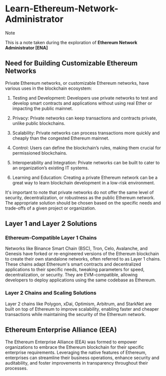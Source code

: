 # Learn-Ethereum-Network-Administrator
>[!NOTE]
> This is a note taken during the exploration of **Ethereum Network Administrator [ENA]**

## Need for Building Customizable Ethereum Networks
Private Ethereum networks, or customizable Ethereum networks, have various uses in the blockchain ecosystem:

1. Testing and Development: Developers use private networks to test and develop smart contracts and applications without using real Ether or impacting the public mainnet.

2. Privacy: Private networks can keep transactions and contracts private, unlike public blockchains.

3. Scalability: Private networks can process transactions more quickly and cheaply than the congested Ethereum mainnet.

4. Control: Users can define the blockchain’s rules, making them crucial for permissioned blockchains.

5. Interoperability and Integration: Private networks can be built to cater to an organization’s existing IT systems.

6. Learning and Education: Creating a private Ethereum network can be a great way to learn blockchain development in a low-risk environment.

It's important to note that private networks do not offer the same level of security, decentralization, or robustness as the public Ethereum network. The appropriate solution should be chosen based on the specific needs and trade-offs of a given project or organization.

## Layer 1 and Layer 2 Solutions

### Ethereum-Compatible Layer 1 Chains

Networks like Binance Smart Chain (BSC), Tron, Celo, Avalanche, and Genesis have forked or re-engineered versions of the Ethereum blockchain to create their own standalone networks, often referred to as Layer 1 chains. These chains adapt Ethereum's smart contracts and decentralized applications to their specific needs, tweaking parameters for speed, decentralization, or security. They are EVM-compatible, allowing developers to deploy applications using the same codebase as Ethereum.

### Layer 2 Chains and Scaling Solutions

Layer 2 chains like Polygon, xDai, Optimism, Arbitrum, and StarkNet are built on top of Ethereum to improve scalability, enabling faster and cheaper transactions while maintaining the security of the Ethereum network.

## Ethereum Enterprise Alliance (EEA)
The Ethereum Enterprise Alliance (EEA) was formed to empower organizations to embrace the Ethereum blockchain for their specific enterprise requirements. Leveraging the native features of Ethereum, enterprises can streamline their business operations, enhance security and auditability, and foster improvements in transparency throughout their processes.
